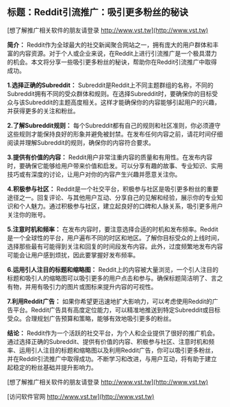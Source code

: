 ## **标题：Reddit引流推广：吸引更多粉丝的秘诀**

[想了解推广相关软件的朋友请登录 http://www.vst.tw](http://www.vst.tw)

**简介：**
Reddit作为全球最大的社交新闻聚合网站之一，拥有庞大的用户群体和丰富的内容资源。对于个人或企业来说，在Reddit上进行引流推广是一个极具潜力的机会。本文将分享一些吸引更多粉丝的秘诀，帮助你在Reddit引流推广中取得成功。

**1.选择正确的Subreddit：**
Subreddit是Reddit上不同主题群组的名称，不同的Subreddit拥有不同的受众群体和规则。在选择Subreddit时，要确保你的目标受众与该Subreddit的主题高度相关。这样才能确保你的内容能够引起用户的兴趣，并获得更多的关注和粉丝。

**2.了解Subreddit规则：**
每个Subreddit都有自己的规则和社区准则，你必须遵守这些规则才能保持良好的形象并避免被封禁。在发布任何内容之前，请花时间仔细阅读并理解Subreddit的规则，确保你的内容符合要求。

**3.提供有价值的内容：**
Reddit用户非常注重内容的质量和有用性。在发布内容时，要确保它能够给用户带来价值和启发。可以分享有趣的故事、专业知识、实用技巧或有深度的讨论，让用户对你的内容产生兴趣并愿意关注你。

**4.积极参与社区：**
Reddit是一个社交平台，积极参与社区是吸引更多粉丝的重要途径之一。回复评论、与其他用户互动、分享自己的见解和经验，展示你的专业知识和个人魅力。通过积极参与社区，建立起良好的口碑和人脉关系，吸引更多用户关注你的账号。

**5.注意时机和频率：**
在发布内容时，要注意选择合适的时机和发布频率。Reddit是一个全球性的平台，用户遍布不同的时区和地区。了解你目标受众的上线时间，选择那些最有可能得到关注和回复的时间段发布内容。此外，过度频繁地发布内容可能会让用户感到烦扰，因此要掌握好发布频率。

**6.运用引人注目的标题和缩略图：**
Reddit上的内容被大量浏览，一个引人注目的标题和吸引人的缩略图可以吸引更多的用户点击和参与。确保标题简洁明了、言之有物，并用有吸引力的图片或图标来提升内容的可视性。

**7.利用Reddit广告：**
如果你希望更迅速地扩大影响力，可以考虑使用Reddit的广告平台。Reddit广告具有高度定位能力，可以精准地推送到特定Subreddit或目标受众。合理规划广告预算和策略，能够有效地吸引更多的粉丝。

**结论：**
Reddit作为一个活跃的社交平台，为个人和企业提供了很好的推广机会。通过选择正确的Subreddit、提供有价值的内容、积极参与社区、注意时机和频率、运用引人注目的标题和缩略图以及利用Reddit广告，你可以吸引更多粉丝，并在Reddit引流推广中取得成功。不断学习和改进，与用户互动，将有助于建立起稳定的粉丝基础并提升影响力。

[想了解推广相关软件的朋友请登录 http://www.vst.tw](http://www.vst.tw)


[访问软件官网 http://www.vst.tw](http://www.vst.tw)

